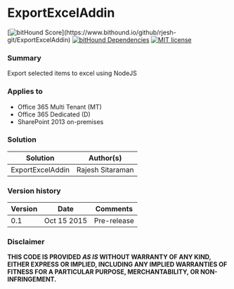 # ExportExcelAddin
[![bitHound Score](https://www.bithound.io/github/rjesh-git/localization/badges/score.svg?)](https://www.bithound.io/github/rjesh-git/ExportExcelAddin)
[![bitHound Dependencies](https://www.bithound.io/github/rjesh-git/localization/badges/dependencies.svg)](https://www.bithound.io/github/rjesh-git/ExportExcelAddin/master/dependencies/npm)
[![MIT license](https://img.shields.io/npm/l/express.svg)](https://github.com/rjesh-git/ExportExcelAddin/blob/master/LICENSE)


### Summary ###
Export selected items to excel using NodeJS

### Applies to ###
-  Office 365 Multi Tenant (MT)
-  Office 365 Dedicated (D)
-  SharePoint 2013 on-premises


### Solution ###
Solution | Author(s)
---------|----------
ExportExcelAddin | Rajesh Sitaraman

### Version history ###
Version  | Date | Comments
---------| -----| --------
0.1  | Oct 15 2015 | Pre-release

### Disclaimer ###
**THIS CODE IS PROVIDED *AS IS* WITHOUT WARRANTY OF ANY KIND, EITHER EXPRESS OR IMPLIED, INCLUDING ANY IMPLIED WARRANTIES OF FITNESS FOR A PARTICULAR PURPOSE, MERCHANTABILITY, OR NON-INFRINGEMENT.**


